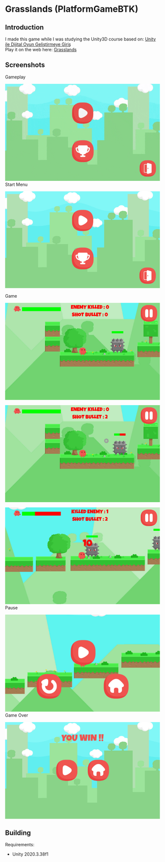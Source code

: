 # Grasslands (PlatformGameBTK)

## Introduction
I made this game while I was studying the Unity3D course based on: [Unity ile Dijital Oyun Geliştirmeye Giriş](https://www.btkakademi.gov.tr/portal/course/unity-ile-dijital-oyun-gelistirmeye-giris-10680) </br>
Play it on the web here: [Grasslands](https://yusufkaan298.itch.io/grasslands)

## Screenshots

Gameplay </br>

<img src="/Screenshots/gameplay.gif" alt="Screenshot" title="Screenshot"> </br>
Start Menu </br>

<img src="/Screenshots/scshot1.jpg" alt="Screenshot" title="Screenshot"> </br>

Game </br>

<img src="/Screenshots/scshot2.jpg" alt="Screenshot" title="Screenshot"> </br>

<img src="/Screenshots/scshot3.jpg" alt="Screenshot" title="Screenshot"> </br>

<img src="/Screenshots/scshot4.jpg" alt="Screenshot" title="Screenshot"> </br>
Pause  </br>

<img src="/Screenshots/scshot5.jpg" alt="Screenshot" title="Screenshot"></br>
Game Over  </br>

<img src="/Screenshots/scshot6.jpg" alt="Screenshot" title="Screenshot">


## Building
Requirements:
* Unity 2020.3.38f1
